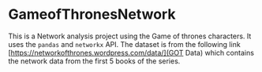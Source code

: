 # GameofThronesNetwork
This is a Network analysis project using the Game of thrones characters. It uses the `pandas` and `networkx` API. The dataset is from the following link [https://networkofthrones.wordpress.com/data/](GOT Data) which contains the network data from the first 5 books of the series. 


